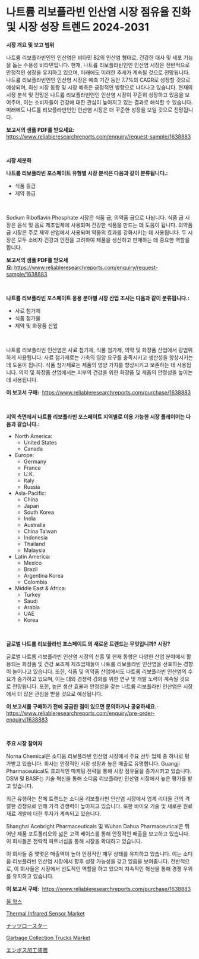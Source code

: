 <p><h1>나트륨 리보플라빈 인산염 시장 점유율 진화 및 시장 성장 트렌드 2024-2031</h1></p><p><strong>시장 개요 및 보고 범위</strong></p>
<p><p>나트륨 리보플라빈인인 인산염은 비타민 B2의 인산염 형태로, 건강한 대사 및 세포 기능을 돕는 수용성 비타민입니다. 현재, 나트륨 리보플라빈인인 인산염 시장은 전반적으로 안정적인 성장을 유지하고 있으며, 미래에도 이러한 추세가 계속될 것으로 전망됩니다. 나트륨 리보플라빈인인 인산염 시장은 예측 기간 동안 7.7%의 CAGR로 성장할 것으로 예상되며, 최신 시장 동향 및 시장 예측은 긍정적인 방향으로 나타나고 있습니다. 현재의 시장 분석 및 전망은 나트륨 리보플라빈인인 인산염 시장이 꾸준히 성장하고 있음을 보여주며, 이는 소비자들이 건강에 대한 관심이 높아지고 있는 결과로 해석할 수 있습니다. 미래에도 나트륨 리보플라빈인인 인산염 시장은 더 꾸준한 성장을 보일 것으로 전망됩니다.</p></p>
<p><strong>보고서의 샘플 PDF를 받으세요:</strong> <a href="https://www.reliableresearchreports.com/enquiry/request-sample/1638883">https://www.reliableresearchreports.com/enquiry/request-sample/1638883</a></p>
<p>&nbsp;</p>
<p><strong>시장 세분화</strong></p>
<p><strong>나트륨 리보플라빈 포스페이트 유형별 시장 분석은 다음과 같이 분류됩니다.:</strong></p>
<p><ul><li>식품 등급</li><li>제약 등급</li></ul></p>
<p>&nbsp;</p>
<p><p>Sodium Riboflavin Phosphate 시장은 식품 급, 의약품 급으로 나뉩니다. 식품 급 시장은 음식 및 음료 제조업체에 사용되며 건강한 식품을 만드는 데 도움이 됩니다. 의약품 급 시장은 주로 제약 산업에서 사용되며 약물의 효과를 강화시키는 데 사용됩니다. 두 시장은 모두 소비자 건강과 안전을 고려하여 제품을 생산하고 판매하는 데 중요한 역할을 합니다.</p></p>
<p><strong>보고서의 샘플 PDF를 받으세요:</strong>&nbsp;<a href="https://www.reliableresearchreports.com/enquiry/request-sample/1638883">https://www.reliableresearchreports.com/enquiry/request-sample/1638883</a></p>
<p>&nbsp;</p>
<p><strong> 나트륨 리보플라빈 포스페이트 응용 분야별 시장 산업 조사는 다음과 같이 분류됩니다.:</strong></p>
<p><ul><li>사료 첨가제</li><li>식품 첨가물</li><li>제약 및 화장품 산업</li></ul></p>
<p>&nbsp;</p>
<p><p>나트륨 리보플라빈 인산염은 사료 첨가제, 식품 첨가제, 의약 및 화장품 산업에서 광범위하게 사용됩니다. 사료 첨가제로는 가축의 영양 요구를 충족시키고 생산성을 향상시키는 데 도움이 됩니다. 식품 첨가제로는 제품의 영양 가치를 향상시키고 보존하는 데 사용됩니다. 의약 및 화장품 산업에서는 피부의 건강을 위한 화장품 및 제품의 안정성을 높이는 데 사용됩니다.</p></p>
<p><strong>이 보고서 구매:</strong>&nbsp; <a href="https://www.reliableresearchreports.com/purchase/1638883">https://www.reliableresearchreports.com/purchase/1638883</a></p>
<p>&nbsp;</p>
<p><strong>지역 측면에서 나트륨 리보플라빈 포스페이트 지역별로 이용 가능한 시장 플레이어는 다음과 같습니다.:</strong></p>
<p><ul>
    <li>
        North America:
        <ul>
            <li>United States</li>
            <li>Canada</li>
        </ul>
    </li>
    <li>
        Europe:
        <ul>
            <li>Germany</li>
            <li>France</li>
            <li>U.K.</li>
            <li>Italy</li>
            <li>Russia</li>
        </ul>
    </li>
    <li>
        Asia-Pacific:
        <ul>
            <li>China</li>
            <li>Japan</li>
            <li>South Korea</li>
            <li>India</li>
            <li>Australia</li>
            <li>China Taiwan</li>
            <li>Indonesia</li>
            <li>Thailand</li>
            <li>Malaysia</li>
        </ul>
    </li>
    <li>
        Latin America:
        <ul>
            <li>Mexico</li>
            <li>Brazil</li>
            <li>Argentina Korea</li>
            <li>Colombia</li>
        </ul>
    </li>
    <li>
        Middle East & Africa:
        <ul>
            <li>Turkey</li>
            <li>Saudi</li>
            <li>Arabia</li>
            <li>UAE</li>
            <li>Korea</li>
        </ul>
    </li>
    </ul></p>
<p>&nbsp;</p>
<p><strong>글로벌 나트륨 리보플라빈 포스페이트 의 새로운 트렌드는 무엇입니까? 시장?</strong></p>
<p><p>글로벌 나트륨 리보플라빈 인산염 시장의 신흥 및 현재 동향은 다양한 산업 분야에서 활용되는 화장품 및 건강 보조제 제조업체들이 나트륨 리보플라빈 인산염을 선호하는 경향이 늘어나고 있습니다. 또한, 식품 및 의약품 산업에서도 나트륨 리보플라빈 인산염의 수요가 증가하고 있으며, 이는 대외 경쟁력 강화를 위한 연구 및 개발 노력이 계속될 것으로 전망됩니다. 또한, 높은 생산 효율과 안정성을 갖는 나트륨 리보플라빈 인산염은 시장에서 더 많은 관심을 받을 것으로 예상됩니다.</p></p>
<p><strong>이 보고서를 구매하기 전에 궁금한 점이 있으면 문의하거나 공유하세요.</strong>- <a href="https://www.reliableresearchreports.com/enquiry/pre-order-enquiry/1638883">https://www.reliableresearchreports.com/enquiry/pre-order-enquiry/1638883</a></p>
<p>&nbsp;</p>
<p><strong>주요 시장 참여자</strong></p>
<p><p>Norna Chemical은 소디움 리보플라빈 인산염 시장에서 주요 선두 업체 중 하나로 평가받고 있습니다. 회사는 안정적인 시장 성장과 높은 매출로 유명합니다. Guangji Pharmaceutical도 효과적인 마케팅 전략을 통해 시장 점유율을 증가시키고 있습니다. DSM 및 BASF는 기술 혁신을 통해 소디움 리보플라빈 인산염 시장에서 높은 평가를 받고 있습니다. </p><p>최근 유행하는 전체 트렌드는 소디움 리보플라빈 인산염 시장에서 업계 리더들 간의 격렬한 경쟁으로 인해 가격 경쟁력이 높아지고 있습니다. 또한 바이오 기술 및 새로운 원료 재료 개발에 대한 투자가 계속되고 있습니다.</p><p>Shanghai Acebright Pharmaceuticals 및 Wuhan Dahua Pharmaceutical은 뛰어난 제품 포트폴리오와 넓은 고객 베이스를 통해 안정적인 매출을 보고하고 있습니다. 이 회사들은 전략적 파트너십을 통해 시장을 확대하고 있습니다.</p><p>이 회사들 중 몇몇은 매출액이 높아 안정적인 재무 상태를 유지하고 있습니다. 이는 소디움 리보플라빈 인산염 시장에서 향후 성장 가능성을 갖고 있음을 보여줍니다. 전반적으로, 이 회사들은 시장에서 선도적인 역할을 하고 있으며 지속적인 혁신을 통해 경쟁 우위를 유지하고 있습니다.</p></p>
<p><strong>이 보고서 구매:</strong>&nbsp;&nbsp;<a href="https://www.reliableresearchreports.com/purchase/1638883">https://www.reliableresearchreports.com/purchase/1638883</a></p>
<p><p><a href="https://github.com/vsckjg50460/Market-Research-Report-List-1/blob/main/22839369236.md">울 왁스</a></p><p><a href="https://github.com/vimar16th/Market-Research-Report-List-3/blob/main/thermal-infrared-sensor-market.md">Thermal Infrared Sensor Market</a></p><p><a href="https://github.com/lrlmopnhwd79300/Market-Research-Report-List-1/blob/main/90271819867.md">ナッツロースター</a></p><p><a href="https://issuu.com/reportprime-2/docs/garbage-collection-trucks-market-size-2030.pptx">Garbage Collection Trucks Market</a></p><p><a href="https://github.com/EstelWisozk1/Market-Research-Report-List-1/blob/main/11015369868.md">エンボス加工装置</a></p></p>
